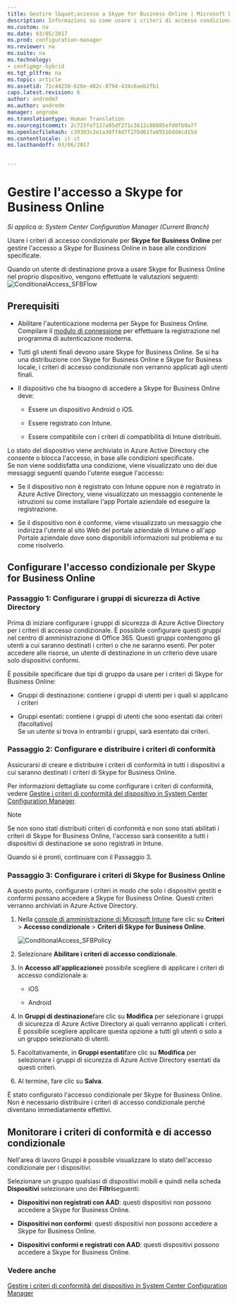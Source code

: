 ```yaml
---
title: Gestire l&quot;accesso a Skype for Business Online | Microsoft Docs
description: Informazioni su come usare i criteri di accesso condizionale per gestire l&quot;accesso a Skype for Business Online.
ms.custom: na
ms.date: 03/05/2017
ms.prod: configuration-manager
ms.reviewer: na
ms.suite: na
ms.technology:
- configmgr-hybrid
ms.tgt_pltfrm: na
ms.topic: article
ms.assetid: 71c44250-626e-482c-8794-434c6aeb2fb1
caps.latest.revision: 6
author: andredm7
ms.author: andredm
manager: angrobe
ms.translationtype: Human Translation
ms.sourcegitcommit: 2c723fe7137a95df271c3612c88805efd8fb9a77
ms.openlocfilehash: c39303c2e1a30ff4d7f27bd617a85516dd4cd15d
ms.contentlocale: it-it
ms.lasthandoff: 03/06/2017


---
```

# <a name="manage-skype-for-business-online-access"></a>Gestire l'accesso a Skype for Business Online

*Si applica a: System Center Configuration Manager (Current Branch)*


Usare i criteri di accesso condizionale per  **Skype for Business Online** per gestire l'accesso a Skype for Business Online in base alle condizioni specificate.  


 Quando un utente di destinazione prova a usare Skype for Business Online nel proprio dispositivo, vengono effettuate le valutazioni seguenti:![ConditionalAccess&#95;SFBFlow](media/ConditionalAccess_SFBFlow.png)  

## <a name="prerequisites"></a>Prerequisiti  

-   Abilitare l'autenticazione moderna per Skype for Business Online. Compilare il [modulo di connessione](https://connect.microsoft.com/office/Survey/NominationSurvey.aspx?SurveyID=17299&ProgramID=8715) per effettuare la registrazione nel programma di autenticazione moderna.  

-   Tutti gli utenti finali devono usare Skype for Business Online. Se si ha una distribuzione con Skype for Business Online e Skype for Business locale, i criteri di accesso condizionale non verranno applicati agli utenti finali.  

-   Il dispositivo che ha bisogno di accedere a Skype for Business Online deve:  

    -   Essere un dispositivo Android o iOS.  

    -   Essere registrato con Intune.  

    -   Essere compatibile con i criteri di compatibilità di Intune distribuiti.  

 Lo stato del dispositivo viene archiviato in Azure Active Directory che consente o blocca l'accesso, in base alle condizioni specificate.  
Se non viene soddisfatta una condizione, viene visualizzato uno dei due messaggi seguenti quando l'utente esegue l'accesso:  

-   Se il dispositivo non è registrato con Intune oppure non è registrato in Azure Active Directory, viene visualizzato un messaggio contenente le istruzioni su come installare l'app Portale aziendale ed eseguire la registrazione.  

-   Se il dispositivo non è conforme, viene visualizzato un messaggio che indirizza l'utente al sito Web del portale aziendale di Intune o all'app Portale aziendale dove sono disponibili informazioni sul problema e su come risolverlo.  

## <a name="configure-conditional-access-for-skype-for-business-online"></a>Configurare l'accesso condizionale per Skype for Business Online  

### <a name="step-1-configure-active-directory-security-groups"></a>Passaggio 1: Configurare i gruppi di sicurezza di Active Directory  
 Prima di iniziare configurare i gruppi di sicurezza di Azure Active Directory per i criteri di accesso condizionale. È possibile configurare questi gruppi nel centro di amministrazione di Office 365. Questi gruppi contengono gli utenti a cui saranno destinati i criteri o che ne saranno esenti. Per poter accedere alle risorse, un utente di destinazione in un criterio deve usare solo dispositivi conformi.  

 È possibile specificare due tipi di gruppo da usare per i criteri di Skype for Business Online:  

-   Gruppi di destinazione: contiene i gruppi di utenti per i quali si applicano i criteri  

-   Gruppi esentati: contiene i gruppi di utenti che sono esentati dai criteri (facoltativo)  
    Se un utente si trova in entrambi i gruppi, sarà esentato dai criteri.  

### <a name="step-2-configure-and-deploy-a-compliance-policy"></a>Passaggio 2: Configurare e distribuire i criteri di conformità  
 Assicurarsi di creare e distribuire i criteri di conformità in tutti i dispositivi a cui saranno destinati i criteri di Skype for Business Online.  

 Per informazioni dettagliate su come configurare i criteri di conformità, vedere [Gestire i criteri di conformità del dispositivo in System Center Configuration Manager](../../protect/deploy-use/device-compliance-policies.md).  

> [!NOTE]  
>  Se non sono stati distribuiti criteri di conformità e non sono stati abilitati i criteri di Skype for Business Online, l'accesso sarà consentito a tutti i dispositivi di destinazione se sono registrati in Intune.  

 Quando si è pronti, continuare con il Passaggio 3.  

### <a name="step-3-configure-the-skype-for-business-online-policy"></a>Passaggio 3: Configurare i criteri di Skype for Business Online  
 A questo punto, configurare i criteri in modo che solo i dispositivi gestiti e conformi possano accedere a Skype for Business Online. Questi criteri verranno archiviati in Azure Active Directory.  

1.  Nella [console di amministrazione di Microsoft Intune](https://manage.microsoft.com) fare clic su **Criteri** > **Accesso condizionale** > **Criteri di Skype for Business Online**.  

     ![ConditionalAccess&#95;SFBPolicy](media/ConditionalAccess_SFBPolicy.png)  

2.  Selezionare **Abilitare i criteri di accesso condizionale**.  

3.  In **Accesso all'applicazione**è possibile scegliere di applicare i criteri di accesso condizionale a:  

    -   iOS  

    -   Android  

4.  In **Gruppi di destinazione**fare clic su **Modifica** per selezionare i gruppi di sicurezza di Azure Active Directory ai quali verranno applicati i criteri. È possibile scegliere applicare questa opzione a tutti gli utenti o solo a un gruppo selezionato di utenti.  

5.  Facoltativamente, in **Gruppi esentati**fare clic su **Modifica** per selezionare i gruppi di sicurezza di Azure Active Directory esentati da questi criteri.  

6.  Al termine, fare clic su **Salva**.  

 È stato configurato l'accesso condizionale per Skype for Business Online. Non è necessario distribuire i criteri di accesso condizionale perché diventano immediatamente effettivi.  

## <a name="monitor-the-compliance-and-conditional-access-policies"></a>Monitorare i criteri di conformità e di accesso condizionale  
 Nell'area di lavoro Gruppi è possibile visualizzare lo stato dell'accesso condizionale per i dispositivi.  

 Selezionare un gruppo qualsiasi di dispositivi mobili e quindi nella scheda **Dispositivi** selezionare uno dei **Filtri**seguenti:  

-   **Dispositivi non registrati con AAD**: questi dispositivi non possono accedere a Skype for Business Online.  

-   **Dispositivi non conformi**: questi dispositivi non possono accedere a Skype for Business Online.  

-   **Dispositivi conformi e registrati con AAD**: questi dispositivi possono accedere a Skype for Business Online.  

### <a name="see-also"></a>Vedere anche  

 [Gestire i criteri di conformità del dispositivo in System Center Configuration Manager](../../protect/deploy-use/device-compliance-policies.md)

